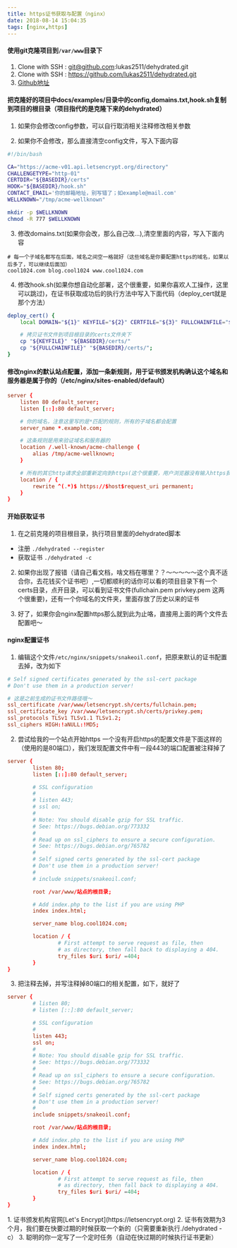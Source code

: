 ```yaml
---
title: https证书获取与配置（nginx）
date: 2018-08-14 15:04:35
tags: [nginx,https]
---
```


#### 使用git克隆项目到`/var/www`目录下
1. Clone with SSH : git@github.com:lukas2511/dehydrated.git
2. Clone with SSH : https://github.com/lukas2511/dehydrated.git
3. [Github地址](https://github.com/lukas2511/dehydrated)

#### 把克隆好的项目中docs/examples/目录中的config,domains.txt,hook.sh复制到项目的根目录（项目指代的是克隆下来的dehydrated）
1. 如果你会修改config参数，可以自行取消相关注释修改相关参数

2. 如果你不会修改，那么直接清空config文件，写入下面内容
```bash
#!/bin/bash

CA="https://acme-v01.api.letsencrypt.org/directory"
CHALLENGETYPE="http-01"
CERTDIR="${BASEDIR}/certs"
HOOK="${BASEDIR}/hook.sh"
CONTACT_EMAIL='你的邮箱地址，别写错了；如example@mail.com'
WELLKNOWN="/tmp/acme-wellknown"

mkdir -p $WELLKNOWN
chmod -R 777 $WELLKNOWN
```

3. 修改domains.txt(如果你会改，那么自己改...),清空里面的内容，写入下面内容
```'
# 每一个子域名都写在后面，域名之间空一格就好（这些域名是你要配置https的域名，如果以后多了，可以继续后面加）
cool1024.com blog.cool1024 www.cool1024.com

```

4. 修改hook.sh(如果你想自动化部署，这个很重要，如果你喜欢人工操作，这里可以跳过)，在证书获取成功后的执行方法中写入下面代码（deploy_cert就是那个方法）
```bash
deploy_cert() {
    local DOMAIN="${1}" KEYFILE="${2}" CERTFILE="${3}" FULLCHAINFILE="${4}" CHAINFILE="${5}" TIMESTAMP="${6}"

    # 拷贝证书文件到项目根目录的certs文件夹下
    cp "${KEYFILE}" "${BASEDIR}/certs/"
    cp "${FULLCHAINFILE}" "${BASEDIR}/certs/";
}
```

#### 修改nginx的默认站点配置，添加一条新规则，用于证书颁发机构确认这个域名和服务器是属于你的（/etc/nginx/sites-enabled/default）
```conf
server {
    listen 80 default_server;
    listen [::]:80 default_server;

    # 你的域名，注意这里写的是*匹配的规则，所有的子域名都会配置
    server_name *.example.com;

    # 这条规则是用来验证域名和服务器的
    location /.well-known/acme-challenge {
        alias /tmp/acme-wellknown;
    }

    # 所有的其它http请求全部重新定向到https(这个很重要，用户浏览器没有输入https我们要重定向到https的站点)
    location / {
        rewrite ^(.*)$ https://$host$request_uri permanent;
    }
}
```

#### 开始获取证书
1. 在之前克隆的项目根目录，执行项目里面的dehydrated脚本
 * 注册 `./dehydrated --register`
 * 获取证书 `./dehydrated -c`

2. 如果你出现了报错（请自己看文档，啥文档在哪里？？～～～～～这个真不适合你，去花钱买个证书吧）,一切都顺利的话你可以看的项目目录下有一个certs目录，点开目录，可以看到证书文件(fullchain.pem  privkey.pem 这两个很重要)，还有一个你域名的文件夹，里面存放了历史以来的证书

3. 好了，如果你会nginx配置https那么就到此为止咯，直接用上面的两个文件去配置吧～


#### nginx配置证书
1. 编辑这个文件`/etc/nginx/snippets/snakeoil.conf`，把原来默认的证书配置去掉，改为如下
```conf
# Self signed certificates generated by the ssl-cert package
# Don't use them in a production server!

# 这是之前生成的证书文件路径哦～
ssl_certificate /var/www/letsencrypt.sh/certs/fullchain.pem;
ssl_certificate_key /var/www/letsencrypt.sh/certs/privkey.pem;
ssl_protocols TLSv1 TLSv1.1 TLSv1.2;
ssl_ciphers HIGH:!aNULL:!MD5;
```

2. 尝试给我的一个站点开始https
一个没有开启https的配置文件是下面这样的（使用的是80端口），我们发现配置文件中有一段443的端口配置被注释掉了
```conf
server {
        listen 80;
        listen [::]:80 default_server;

        # SSL configuration
        #
        # listen 443;
        # ssl on;
        #
        # Note: You should disable gzip for SSL traffic.
        # See: https://bugs.debian.org/773332
        #
        # Read up on ssl_ciphers to ensure a secure configuration.
        # See: https://bugs.debian.org/765782
        #
        # Self signed certs generated by the ssl-cert package
        # Don't use them in a production server!
        #
        # include snippets/snakeoil.conf;

        root /var/www/站点的根目录;

        # Add index.php to the list if you are using PHP
        index index.html;

        server_name blog.cool1024.com;

        location / {
                # First attempt to serve request as file, then
                # as directory, then fall back to displaying a 404.
                try_files $uri $uri/ =404;
        }
}
```
3. 把注释去掉，并写注释掉80端口的相关配置，如下，就好了
```conf
server {
        # listen 80;
        # listen [::]:80 default_server;

        # SSL configuration
        #
        listen 443;
        ssl on;
        #
        # Note: You should disable gzip for SSL traffic.
        # See: https://bugs.debian.org/773332
        #
        # Read up on ssl_ciphers to ensure a secure configuration.
        # See: https://bugs.debian.org/765782
        #
        # Self signed certs generated by the ssl-cert package
        # Don't use them in a production server!
        #
        include snippets/snakeoil.conf;

        root /var/www/站点的根目录;

        # Add index.php to the list if you are using PHP
        index index.html;

        server_name blog.cool1024.com;

        location / {
                # First attempt to serve request as file, then
                # as directory, then fall back to displaying a 404.
                try_files $uri $uri/ =404;
        }
}
```

<div class="tip">
1. 证书颁发机构官网[Let's Encrypt](https://letsencrypt.org)
2. 证书有效期为3个月，我们要在快要过期的时候获取一个新的（只需要重新执行./dehydrated -c）
3. 聪明的你一定写了一个定时任务（自动在快过期的时候执行证书更新）
</div>



